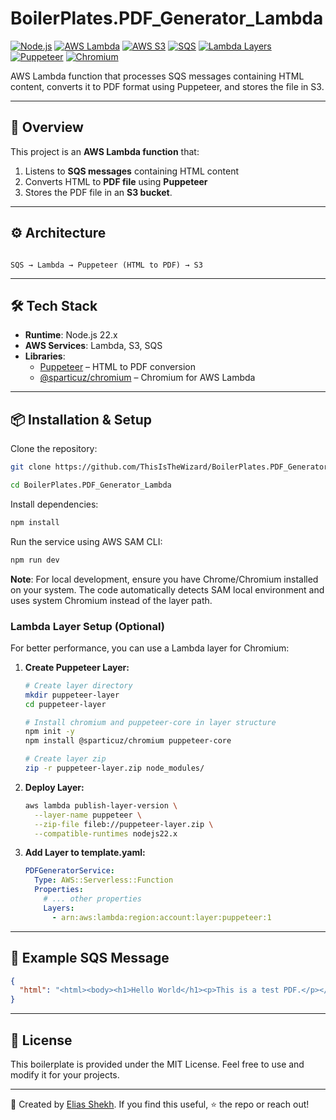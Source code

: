 # BoilerPlates.PDF_Generator_Lambda

[![Node.js](https://img.shields.io/badge/Node.js-22.x-green?logo=node.js)](https://nodejs.org)
[![AWS Lambda](https://img.shields.io/badge/AWS-Lambda-orange?logo=awslambda)](https://aws.amazon.com/lambda/)
[![AWS S3](https://img.shields.io/badge/AWS-S3-blue?logo=amazons3)](https://aws.amazon.com/s3/)
[![SQS](https://img.shields.io/badge/AWS-SQS-FF9900?logo=amazonaws)](https://aws.amazon.com/sqs/)
[![Lambda Layers](https://img.shields.io/badge/Lambda-Layers-purple?logo=awslambda)](https://docs.aws.amazon.com/lambda/latest/dg/configuration-layers.html)
[![Puppeteer](https://img.shields.io/badge/Puppeteer-Core-40B5A4?logo=puppeteer)](https://pptr.dev/)
[![Chromium](https://img.shields.io/badge/@sparticuz/chromium-Lambda-4285F4?logo=googlechrome)](https://github.com/Sparticuz/chromium)

AWS Lambda function that processes SQS messages containing HTML content, converts it to PDF format using Puppeteer, and stores the file in S3.

---

## 📖 Overview

This project is an **AWS Lambda function** that:

1. Listens to **SQS messages** containing HTML content
2. Converts HTML to **PDF file** using **Puppeteer**
3. Stores the PDF file in an **S3 bucket**.

---

## ⚙️ Architecture

```

SQS → Lambda → Puppeteer (HTML to PDF) → S3

```

---

## 🛠 Tech Stack

- **Runtime**: Node.js 22.x
- **AWS Services**: Lambda, S3, SQS
- **Libraries**:
  - [Puppeteer](https://pptr.dev/) – HTML to PDF conversion
  - [@sparticuz/chromium](https://github.com/Sparticuz/chromium) – Chromium for AWS Lambda

---

## 📦 Installation & Setup

Clone the repository:

```bash
git clone https://github.com/ThisIsTheWizard/BoilerPlates.PDF_Generator_Lambda.git

cd BoilerPlates.PDF_Generator_Lambda
```

Install dependencies:

```bash
npm install
```

Run the service using AWS SAM CLI:

```bash
npm run dev
```

**Note**: For local development, ensure you have Chrome/Chromium installed on your system. The code automatically detects SAM local environment and uses system Chromium instead of the layer path.

### Lambda Layer Setup (Optional)

For better performance, you can use a Lambda layer for Chromium:

1. **Create Puppeteer Layer:**

   ```bash
   # Create layer directory
   mkdir puppeteer-layer
   cd puppeteer-layer

   # Install chromium and puppeteer-core in layer structure
   npm init -y
   npm install @sparticuz/chromium puppeteer-core

   # Create layer zip
   zip -r puppeteer-layer.zip node_modules/
   ```

2. **Deploy Layer:**

   ```bash
   aws lambda publish-layer-version \
     --layer-name puppeteer \
     --zip-file fileb://puppeteer-layer.zip \
     --compatible-runtimes nodejs22.x
   ```

3. **Add Layer to template.yaml:**
   ```yaml
   PDFGeneratorService:
     Type: AWS::Serverless::Function
     Properties:
       # ... other properties
       Layers:
         - arn:aws:lambda:region:account:layer:puppeteer:1
   ```

---

## 📩 Example SQS Message

```json
{
  "html": "<html><body><h1>Hello World</h1><p>This is a test PDF.</p></body></html>"
}
```

---

## 📝 License

This boilerplate is provided under the MIT License.
Feel free to use and modify it for your projects.

---

👋 Created by [Elias Shekh](https://sheikhthewizard.world).
If you find this useful, ⭐ the repo or reach out!
